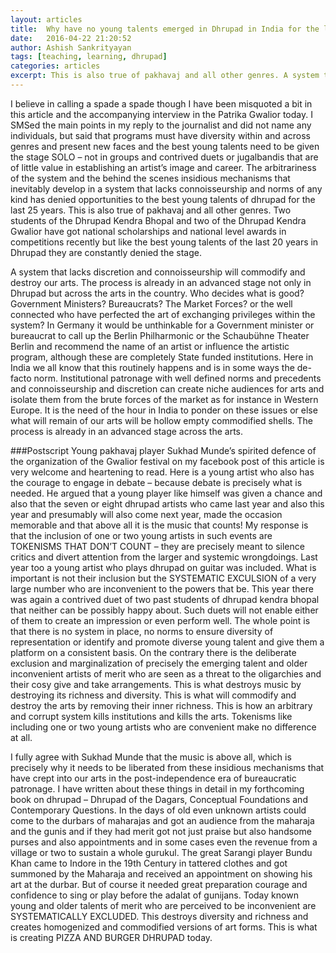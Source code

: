 ```yaml
---
layout: articles
title:  Why have no young talents emerged in Dhrupad in India for the last 25 years?
date:   2016-04-22 21:20:52
author: Ashish Sankrityayan
tags: [teaching, learning, dhrupad]
categories: articles
excerpt: This is also true of pakhavaj and all other genres. A system that lacks discretion and connoisseurship will commodify and destroy our arts.
---
```

I believe in calling a spade a spade though I have been misquoted a bit in this article and the accompanying interview in the Patrika Gwalior today. I SMSed the main points in my reply to the journalist and did not name any individuals, but said that programs must have diversity within and across genres and present new faces and the best young talents need to be given the stage SOLO – not in groups and contrived duets or jugalbandis that are of little value in establishing an artist’s image and career. The arbitrariness of the system and the behind the scenes insidious mechanisms that inevitably develop in a system that lacks connoisseurship and norms of any kind has denied opportunities to the best young talents of dhrupad for the last 25 years. This is also true of pakhavaj and all other genres. Two students of the Dhrupad Kendra Bhopal and two of the Dhrupad Kendra Gwalior have got national scholarships and national level awards in competitions recently but like the best young talents of the last 20 years in Dhrupad they are constantly denied the stage.

A system that lacks discretion and connoisseurship will commodify and destroy our arts. The process is already in an advanced stage not only in Dhrupad but across the arts in the country. Who decides what is good? Government Ministers? Bureaucrats? The Market Forces? or the well connected who have perfected the art of exchanging privileges within the system? In Germany it would be unthinkable for a Government minister or bureaucrat to call up the Berlin Philharmonic or the Schaubühne Theater Berlin and recommend the name of an artist or influence the artistic program, although these are completely State funded institutions. Here in India we all know that this routinely happens and is in some ways the de-facto norm. Institutional patronage with well defined norms and precedents and connoisseurship and discretion can create niche audiences for arts and isolate them from the brute forces of the market as for instance in Western Europe. It is the need of the hour in India to ponder on these issues or else what will remain of our arts will be hollow empty commodified shells. The process is already in an advanced stage across the arts.

###Postscript
Young pakhavaj player Sukhad Munde’s spirited defence of the organization of the Gwalior festival on my facebook post of this article is very welcome and heartening to read. Here is a young artist who also has the courage to engage in debate – because debate is precisely what is needed. He argued that a young player like himself was given a chance and also that the seven or eight dhrupad artists who came last year and also this year and presumably will also come next year, made the occasion memorable and that above all it is the music that counts! My response is that the inclusion of one or two young artists in such events are TOKENISMS THAT DON’T COUNT – they are precisely meant to silence critics and divert attention from the larger and systemic wrongdoings. Last year too a young artist who plays dhrupad on guitar was included. What is important is not their inclusion but the SYSTEMATIC EXCULSION of a very large number who are inconvenient to the powers that be. This year there was again a contrived duet of two past students of dhrupad kendra bhopal that neither can be possibly happy about. Such duets will not enable either of them to create an impression or even perform well. The whole point is that there is no system in place, no norms to ensure diversity of representation or identify and promote diverse young talent and give them a platform on a consistent basis. On the contrary there is the deliberate exclusion and marginalization of precisely the emerging talent and older inconvenient artists of merit who are seen as a threat to the oligarchies and their cosy give and take arrangements. This is what destroys music by destroying its richness and diversity. This is what will commodify and destroy the arts by removing their inner richness. This is how an arbitrary and corrupt system kills institutions and kills the arts. Tokenisms like including one or two young artists who are convenient make no difference at all.

I fully agree with Sukhad Munde that the music is above all, which is precisely why it needs to be liberated from these insidious mechanisms that have crept into our arts in the post-independence era of bureaucratic patronage. I have written about these things in detail in my forthcoming book on dhrupad – Dhrupad of the Dagars, Conceptual Foundations and Contemporary Questions. In the days of old even unknown artists could come to the durbars of maharajas and got an audience from the maharaja and the gunis and if they had merit got not just praise but also handsome purses and also appointments and in some cases even the revenue from a village or two to sustain a whole gurukul. The great Sarangi player Bundu Khan came to Indore in the 19th Century in tattered clothes and got summoned by the Maharaja and received an appointment on showing his art at the durbar. But of course it needed great preparation courage and confidence to sing or play before the adalat of gunijans. Today known young and older talents of merit who are perceived to be inconvenient are SYSTEMATICALLY EXCLUDED. This destroys diversity and richness and creates homogenized and commodified versions of art forms. This is what is creating PIZZA AND BURGER DHRUPAD today.
